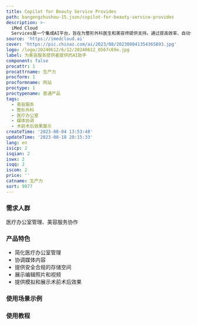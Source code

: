 ```yaml
---
title: Copilot for Beauty Service Provides
path: bangongzhushou-15.json/copilot-for-beauty-service-provides
description: >-
  iMed Cloud
  Services是一个集成AI平台，旨在为整形外科医生和美容师提供支持。通过提高效率、自动化任务并实现无缝协作，帮助简化医疗办公室管理和媒体协调。
source: 'https://imedcloud.ai'
cover: 'https://pic.chinaz.com/ai/2023/08/202308041354365893.jpg'
logo: /logo/20240612/6/12/20240612_0567c69e.jpg
label: 为美容服务提供者提供的AI助手
component: false
procattr: 1
procattrname: 生产力
procform: 1
procformname: 网站
proctype: 1
proctypename: 普通产品
tags:
  - 美容服务
  - 整形外科
  - 医疗办公室
  - 媒体协调
  - 术前术后效果展示
createTime: '2023-08-04 13:53:48'
updateTime: '2023-08-18 20:15:33'
lang: en
isicp: 2
isqian: 2
iswx: 2
isqq: 2
iscom: 2
price: ''
catname: 生产力
sort: 9077
---
```




### 需求人群
医疗办公室管理、美容服务协作

### 产品特色
- 简化医疗办公室管理
- 协调媒体内容
- 提供安全合规的存储空间
- 展示编辑照片和视频
- 提供模拟和展示术前术后效果

### 使用场景示例


### 使用教程


  
